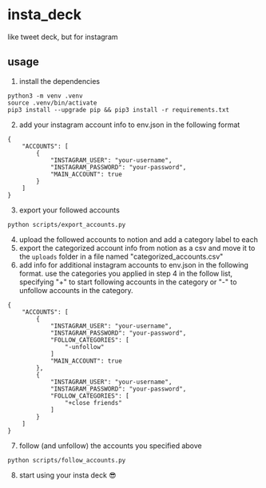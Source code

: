 # insta_deck
like tweet deck, but for instagram

## usage
1. install the dependencies
```
python3 -m venv .venv
source .venv/bin/activate
pip3 install --upgrade pip && pip3 install -r requirements.txt
```
2. add your instagram account info to env.json in the following format
```
{
    "ACCOUNTS": [
        {
            "INSTAGRAM_USER": "your-username",
            "INSTAGRAM_PASSWORD": "your-password",
            "MAIN_ACCOUNT": true
        }
    ]
}
```
3. export your followed accounts
```
python scripts/export_accounts.py
```
4. upload the followed accounts to notion and add a category label to each
5. export the categorized account info from notion as a csv and move it to the `uploads` folder in a file named "categorized_accounts.csv"
6. add info for additional instagram accounts to env.json in the following format. use the categories you applied in step 4 in the follow list, specifying "+" to start following accounts in the category or "-" to unfollow accounts in the category.
```
{
    "ACCOUNTS": [
        {
            "INSTAGRAM_USER": "your-username",
            "INSTAGRAM_PASSWORD": "your-password",
            "FOLLOW_CATEGORIES": [
                "-unfollow"
            ]
            "MAIN_ACCOUNT": true
        },
        {
            "INSTAGRAM_USER": "your-username",
            "INSTAGRAM_PASSWORD": "your-password",
            "FOLLOW_CATEGORIES": [
                "+close friends"
            ]
        }
    ]
}
```
7. follow (and unfollow) the accounts you specified above
```
python scripts/follow_accounts.py
```
8. start using your insta deck 😎